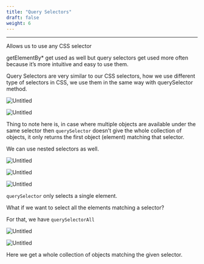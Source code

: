 ```yaml
---
title: "Query Selectors"
draft: false
weight: 6
---
```


---

Allows us to use any CSS selector

getElementBy* get used as well but query selectors get used more often because it’s more intuitive and easy to use them.

Query Selectors are very similar to our CSS selectors, how we use different type of selectors in CSS, we use them in the same way with querySelector method.

![Untitled](../../../../images/notes/QuerySelectors/1.png)

![Untitled](../../../../images/notes/QuerySelectors/2.png)

Thing to note here is, in case where multiple objects are available under the same selector then `querySelector` doesn’t give the whole collection of objects, it only returns the first object (element) matching that selector.

We can use nested selectors as well.

![Untitled](../../../../images/notes/QuerySelectors/3.png)

![Untitled](../../../../images/notes/QuerySelectors/4.png)

![Untitled](../../../../images/notes/QuerySelectors/5.png)

`querySelector` only selects a single element.

What if we want to select all the elements matching a selector?

For that, we have `querySelectorAll`

![Untitled](../../../../images/notes/QuerySelectors/6.png)

![Untitled](../../../../images/notes/QuerySelectors/7.png)

Here we get a whole collection of objects matching the given selector.